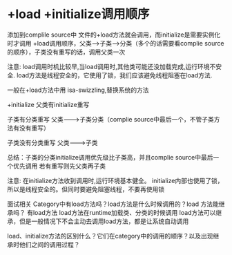 #  +load   +initialize调用顺序




添加到complile source中 文件的+load方法就会调用，而initialize是需要实例化时才调用
+load调用顺序，父类-->子类-->分类（多个的话需要看complie source的顺序），子类没有重写的话，调用父类一次

注意:
load调用时机比较早,当load调用时,其他类可能还没加载完成,运行环境不安全.
load方法是线程安全的，它使用了锁，我们应该避免线程阻塞在load方法.

一般在+load方法中用 isa-swizzling,替换系统的方法

+initialize 
父类有initialize重写

子类有分类重写
父类--->子类分类（complie source中最后一个，不管子类方法有没有重写）

子类没有分类重写
父类--->子类

总结：子类的分类initialize调用优先级比子类高，并且complie source中最后一个优先调用
若有重写则先父类再子类

注意:
在initialize方法收到调用时,运行环境基本健全。
initialize内部也使用了锁，所以是线程安全的。但同时要避免阻塞线程，不要再使用锁

面试相关
Category中有load方法吗？load方法是什么时候调用的？load 方法能继承吗？
有load方法
load方法在runtime加载类、分类的时候调用
load方法可以继承，但是一般情况下不会主动去调用load方法，都是让系统自动调用

load、initialize方法的区别什么？它们在category中的调用的顺序？以及出现继承时他们之间的调用过程？
